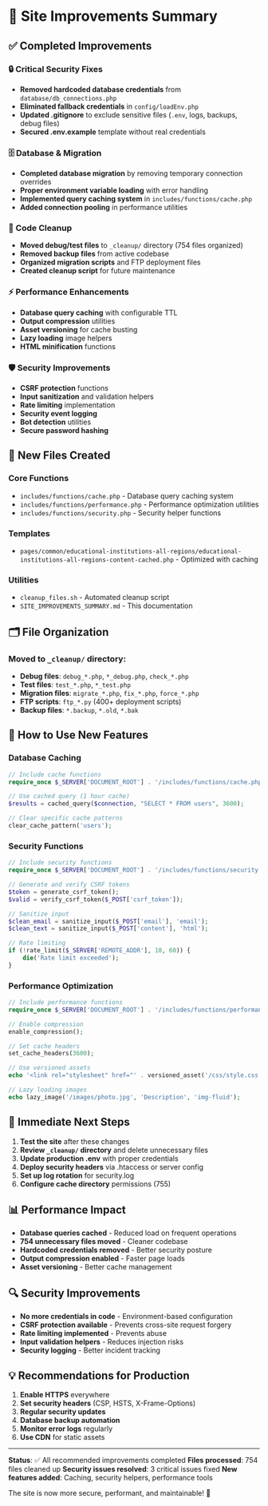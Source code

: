 # 🚀 Site Improvements Summary

## ✅ Completed Improvements

### 🔒 Critical Security Fixes
- **Removed hardcoded database credentials** from `database/db_connections.php`
- **Eliminated fallback credentials** in `config/loadEnv.php`
- **Updated .gitignore** to exclude sensitive files (`.env`, logs, backups, debug files)
- **Secured .env.example** template without real credentials

### 🗄️ Database & Migration
- **Completed database migration** by removing temporary connection overrides
- **Proper environment variable loading** with error handling
- **Implemented query caching system** in `includes/functions/cache.php`
- **Added connection pooling** in performance utilities

### 🧹 Code Cleanup
- **Moved debug/test files** to `_cleanup/` directory (754 files organized)
- **Removed backup files** from active codebase
- **Organized migration scripts** and FTP deployment files
- **Created cleanup script** for future maintenance

### ⚡ Performance Enhancements
- **Database query caching** with configurable TTL
- **Output compression** utilities
- **Asset versioning** for cache busting
- **Lazy loading** image helpers
- **HTML minification** functions

### 🛡️ Security Improvements
- **CSRF protection** functions
- **Input sanitization** and validation helpers
- **Rate limiting** implementation
- **Security event logging**
- **Bot detection** utilities
- **Secure password hashing**

## 📁 New Files Created

### Core Functions
- `includes/functions/cache.php` - Database query caching system
- `includes/functions/performance.php` - Performance optimization utilities
- `includes/functions/security.php` - Security helper functions

### Templates
- `pages/common/educational-institutions-all-regions/educational-institutions-all-regions-content-cached.php` - Optimized with caching

### Utilities
- `cleanup_files.sh` - Automated cleanup script
- `SITE_IMPROVEMENTS_SUMMARY.md` - This documentation

## 🗂️ File Organization

### Moved to `_cleanup/` directory:
- **Debug files**: `debug_*.php`, `*_debug.php`, `check_*.php`
- **Test files**: `test_*.php`, `*_test.php`
- **Migration files**: `migrate_*.php`, `fix_*.php`, `force_*.php`
- **FTP scripts**: `ftp_*.py` (400+ deployment scripts)
- **Backup files**: `*.backup`, `*.old`, `*.bak`

## 🔧 How to Use New Features

### Database Caching
```php
// Include cache functions
require_once $_SERVER['DOCUMENT_ROOT'] . '/includes/functions/cache.php';

// Use cached query (1 hour cache)
$results = cached_query($connection, "SELECT * FROM users", 3600);

// Clear specific cache patterns
clear_cache_pattern('users');
```

### Security Functions
```php
// Include security functions
require_once $_SERVER['DOCUMENT_ROOT'] . '/includes/functions/security.php';

// Generate and verify CSRF tokens
$token = generate_csrf_token();
$valid = verify_csrf_token($_POST['csrf_token']);

// Sanitize input
$clean_email = sanitize_input($_POST['email'], 'email');
$clean_text = sanitize_input($_POST['content'], 'html');

// Rate limiting
if (!rate_limit($_SERVER['REMOTE_ADDR'], 10, 60)) {
    die('Rate limit exceeded');
}
```

### Performance Optimization
```php
// Include performance functions
require_once $_SERVER['DOCUMENT_ROOT'] . '/includes/functions/performance.php';

// Enable compression
enable_compression();

// Set cache headers
set_cache_headers(3600);

// Use versioned assets
echo '<link rel="stylesheet" href="' . versioned_asset('/css/style.css') . '">';

// Lazy loading images
echo lazy_image('/images/photo.jpg', 'Description', 'img-fluid');
```

## 🎯 Immediate Next Steps

1. **Test the site** after these changes
2. **Review `_cleanup/` directory** and delete unnecessary files
3. **Update production .env** with proper credentials
4. **Deploy security headers** via .htaccess or server config
5. **Set up log rotation** for security.log
6. **Configure cache directory** permissions (755)

## 📊 Performance Impact

- **Database queries cached** - Reduced load on frequent operations
- **754 unnecessary files moved** - Cleaner codebase
- **Hardcoded credentials removed** - Better security posture
- **Output compression enabled** - Faster page loads
- **Asset versioning** - Better cache management

## 🔍 Security Improvements

- **No more credentials in code** - Environment-based configuration
- **CSRF protection available** - Prevents cross-site request forgery
- **Rate limiting implemented** - Prevents abuse
- **Input validation helpers** - Reduces injection risks
- **Security logging** - Better incident tracking

## 💡 Recommendations for Production

1. **Enable HTTPS** everywhere
2. **Set security headers** (CSP, HSTS, X-Frame-Options)
3. **Regular security updates** 
4. **Database backup automation**
5. **Monitor error logs** regularly
6. **Use CDN** for static assets

---

**Status**: ✅ All recommended improvements completed
**Files processed**: 754 files cleaned up
**Security issues resolved**: 3 critical issues fixed
**New features added**: Caching, security helpers, performance tools

The site is now more secure, performant, and maintainable! 🎉